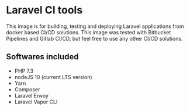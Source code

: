 # Laravel CI tools

This image is for building, testing and deploying Laravel applications from docker based CI/CD solutions. This image was tested with Bitbucket Pipelines and Gitlab CI/CD, but feel free to use any other CI/CD solutions.

## Softwares included

- PHP 7.3
- nodeJS 10 (current LTS version)
- Yarn
- Composer
- Laravel Envoy
- Laravel Vapor CLI
